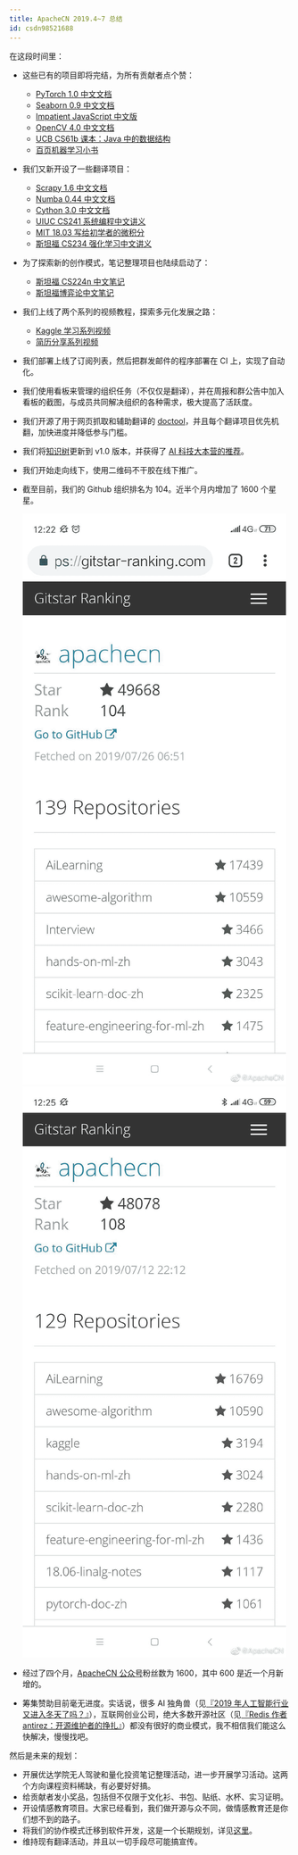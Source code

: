 ```yaml
---
title: ApacheCN 2019.4~7 总结
id: csdn98521688
---
```


在这段时间里：

*   这些已有的项目即将完结，为所有贡献者点个赞：

    *   [PyTorch 1.0 中文文档](https://github.com/apachecn/pytorch-doc-zh)
    *   [Seaborn 0.9 中文文档](https://github.com/apachecn/seaborn-doc-zh)
    *   [Impatient JavaScript 中文版](https://github.com/apachecn/impatient-js-zh)
    *   [OpenCV 4.0 中文文档](https://github.com/apachecn/opencv-doc-zh)
    *   [UCB CS61b 课本：Java 中的数据结构](https://github.com/apachecn/cs61b-textbook-zh)
    *   [百页机器学习小书](https://github.com/apachecn/ml-book-100-zh)
*   我们又新开设了一些翻译项目：

    *   [Scrapy 1.6 中文文档](https://github.com/apachecn/scrapy-doc-zh)
    *   [Numba 0.44 中文文档](https://github.com/apachecn/numba-doc-zh)
    *   [Cython 3.0 中文文档](https://github.com/apachecn/cython-doc-zh)
    *   [UIUC CS241 系统编程中文讲义](https://github.com/apachecn/uiuc-cs241-notes-zh)
    *   [MIT 18.03 写给初学者的微积分](https://github.com/apachecn/calc4b-zh)
    *   [斯坦福 CS234 强化学习中文讲义](https://github.com/apachecn/stanford-cs234-notes-zh)
*   为了探索新的创作模式，笔记整理项目也陆续启动了：

    *   [斯坦福 CS224n 中文笔记](https://github.com/apachecn/stanford-cs224n-notes-zh)
    *   [斯坦福博弈论中文笔记](https://github.com/apachecn/stanford-game-theory-notes-zh)
*   我们上线了两个系列的视频教程，探索多元化发展之路：

    *   [Kaggle 学习系列视频](https://www.bilibili.com/video/av53119200)
    *   [简历分享系列视频](https://www.bilibili.com/video/av53122083)
*   我们部署上线了订阅列表，然后把群发邮件的程序部署在 CI 上，实现了自动化。

*   我们使用看板来管理的组织任务（不仅仅是翻译），并在周报和群公告中加入看板的截图，与成员共同解决组织的各种需求，极大提高了活跃度。

*   我们开源了用于网页抓取和辅助翻译的 [doctool](https://github.com/258ch/doctool)，并且每个翻译项目优先机翻，加快进度并降低参与门槛。

*   我们将[知识树](https://github.com/apachecn/ai-roadmap/tree/master/v1.0)更新到 v1.0 版本，并获得了 [AI 科技大本营的推荐](https://mp.weixin.qq.com/s/p67JwNb7Cd0IqEZYaoMUyA)。

*   我们开始走向线下，使用二维码不干胶在线下推广。

*   截至目前，我们的 Github 组织排名为 104。近半个月内增加了 1600 个星星。

    ![](../img/4a66f10e4bc64ab7d4cccfa200e3ab6b.png) ![](../img/47da6e6dda15c117f8de5cb226923cab.png)

*   经过了四个月，[ApacheCN 公众号](https://weixin.sogou.com/weixin?query=ApacheCN)粉丝数为 1600，其中 600 是近一个月新增的。

*   筹集赞助目前毫无进度。实话说，很多 AI 独角兽（见[『2019 年人工智能行业又进入冬天了吗？』](https://www.zhihu.com/question/308512268/answer/573546877)），互联网创业公司，绝大多数开源社区（见[『Redis 作者 antirez：开源维护者的挣扎』](https://www.oschina.net/news/106799/the-struggles-of-an-open-source-maintainer)）都没有很好的商业模式，我不相信我们能这么快解决，慢慢找吧。

然后是未来的规划：

*   开展优达学院无人驾驶和量化投资笔记整理活动，进一步开展学习活动。这两个方向课程资料稀缺，有必要好好搞。
*   给贡献者发小奖品，包括但不仅限于文化衫、书包、贴纸、水杯、实习证明。
*   开设情感教育项目。大家已经看到，我们做开源与众不同，做情感教育还是你们想不到的路子。
*   将我们的协作模式迁移到软件开发，这是一个长期规划，详见[这里](https://www.cnblogs.com/wizardforcel/p/11288504.html)。
*   维持现有翻译活动，并且以一切手段尽可能搞宣传。